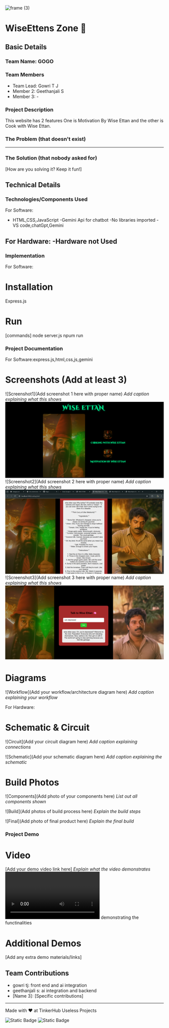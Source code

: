 <img width="3188" height="1202" alt="frame (3)" src="https://github.com/user-attachments/assets/517ad8e9-ad22-457d-9538-a9e62d137cd7" />


# WiseEttens Zone 🎯


## Basic Details
### Team Name: GOGO


### Team Members
- Team Lead: Gowri T J
- Member 2: Geethanjali S
- Member 3: -

### Project Description
This website has 2 features One is Motivation By Wise Ettan and the other is Cook with Wise Ettan.

### The Problem (that doesn't exist)
---
### The Solution (that nobody asked for)
[How are you solving it? Keep it fun!]

## Technical Details
### Technologies/Components Used
For Software:
- HTML,CSS,JavaScript
-Gemini Api for chatbot
-No libraries imported
-VS code,chatGpt,Gemini

For Hardware:
-Hardware not Used
- 

### Implementation
For Software:
# Installation
Express.js

# Run
[commands]
node server.js
npum run
### Project Documentation
For Software:express.js,html,css,js,gemini 

# Screenshots (Add at least 3)
![Screenshot1](Add screenshot 1 here with proper name)
*Add caption explaining what this shows*
![alt text](image.png)
![Screenshot2](Add screenshot 2 here with proper name)
*Add caption explaining what this shows*
![alt text](image-2.png)
![Screenshot3](Add screenshot 3 here with proper name)
*Add caption explaining what this shows*
![alt text](image-1.png)
# Diagrams
![Workflow](Add your workflow/architecture diagram here)
*Add caption explaining your workflow*

For Hardware:

# Schematic & Circuit
![Circuit](Add your circuit diagram here)
*Add caption explaining connections*

![Schematic](Add your schematic diagram here)
*Add caption explaining the schematic*

# Build Photos
![Components](Add photo of your components here)
*List out all components shown*

![Build](Add photos of build process here)
*Explain the build steps*

![Final](Add photo of final product here)
*Explain the final build*

### Project Demo
# Video
[Add your demo video link here]
*Explain what the video demonstrates*
<video controls src="Screen Recording 2025-08-09 044107.mp4" title="Title"></video>
demonstrating the functinalities
# Additional Demos
[Add any extra demo materials/links]

## Team Contributions
- gowri tj: front end and ai integration
- geethanjali s: ai integration and backend
- [Name 3]: [Specific contributions]

---
Made with ❤️ at TinkerHub Useless Projects 

![Static Badge](https://img.shields.io/badge/TinkerHub-24?color=%23000000&link=https%3A%2F%2Fwww.tinkerhub.org%2F)
![Static Badge](https://img.shields.io/badge/UselessProjects--25-25?link=https%3A%2F%2Fwww.tinkerhub.org%2Fevents%2FQ2Q1TQKX6Q%2FUseless%2520Projects)



